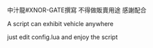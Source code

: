 中汁龍#XNOR-GATE撰寫
不得做販賣用途 感謝配合

A script can exhibit vehicle anywhere 

just edit config.lua and enjoy the script 
